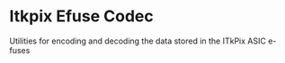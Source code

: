 # Itkpix Efuse Codec

Utilities for encoding and decoding the data stored in the ITkPix ASIC e-fuses